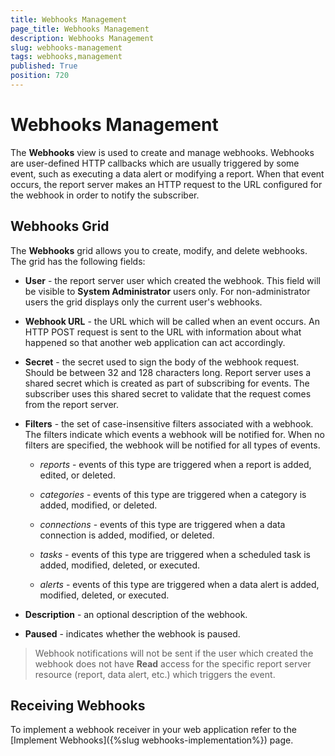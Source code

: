 ```yaml
---
title: Webhooks Management
page_title: Webhooks Management
description: Webhooks Management
slug: webhooks-management
tags: webhooks,management
published: True
position: 720
---
```


# Webhooks Management

The **Webhooks** view is used to create and manage webhooks. Webhooks are user-defined HTTP callbacks which are usually triggered by some event, 
such as executing a data alert or modifying a report. When that event occurs, the report server makes an HTTP request to the URL configured for the webhook in order to notify the subscriber.

## Webhooks Grid

The **Webhooks** grid allows you to create, modify, and delete webhooks. The grid has the following fields:

-   **User** - the report server user which created the webhook. This field will be visible to **System Administrator** users only. For non-administrator users the grid displays only the current user's webhooks.

-   **Webhook URL** - the URL which will be called when an event occurs. An HTTP POST request is sent to the URL with information about what happened so that another web application can act accordingly.

-   **Secret** - the secret used to sign the body of the webhook request. Should be between 32 and 128 characters long. Report server uses a shared secret which is created as part of subscribing for events. The subscriber uses this shared secret to validate that the request comes from the report server.

-   **Filters** - the set of case-insensitive filters associated with a webhook. The filters indicate which events a webhook will be notified for. When no filters are specified, the webhook will be notified for all types of events.

    -   *reports* - events of this type are triggered when a report is added, edited, or deleted.

    -   *categories* - events of this type are triggered when a category is added, modified, or deleted.

    -   *connections* - events of this type are triggered when a data connection is added, modified, or deleted.

    -   *tasks* - events of this type are triggered when a scheduled task is added, modified, deleted, or executed.

    -   *alerts* - events of this type are triggered when a data alert is added, modified, deleted, or executed.

-   **Description** - an optional description of the webhook.

-   **Paused** - indicates whether the webhook is paused.

>Webhook notifications will not be sent if the user which created the webhook does not have **Read** access for the specific report server resource (report, data alert, etc.) which triggers the event.

## Receiving Webhooks

To implement a webhook receiver in your web application refer to the [Implement Webhooks]({%slug webhooks-implementation%}) page.
